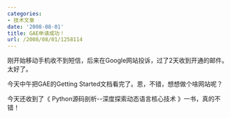 ```yaml
---
categories:
- 技术文章
date: '2008-08-01'
title: GAE申请成功！
url: /2008/08/01/1258114
---
```



刚开始移动手机收不到短信，后来在Google网站投诉，过了2天收到开通的邮件。太好了。

今天中午把GAE的Getting Started文档看完了。恩，不错，想想做个啥网站呢？

今天还收到了《 							 									 							Python源码剖析--深度探索动态语言核心技术 》一书，真的不错！